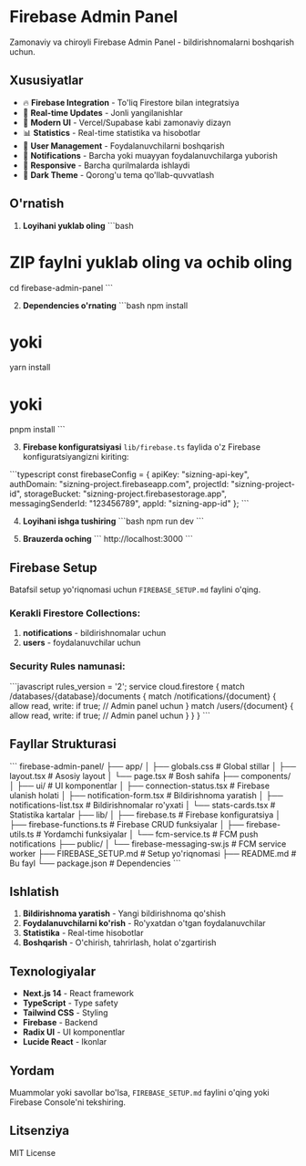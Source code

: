 # Firebase Admin Panel

Zamonaviy va chiroyli Firebase Admin Panel - bildirishnomalarni boshqarish uchun.

## Xususiyatlar

- 🔥 **Firebase Integration** - To'liq Firestore bilan integratsiya
- 📱 **Real-time Updates** - Jonli yangilanishlar
- 🎨 **Modern UI** - Vercel/Supabase kabi zamonaviy dizayn
- 📊 **Statistics** - Real-time statistika va hisobotlar
- 👥 **User Management** - Foydalanuvchilarni boshqarish
- 🔔 **Notifications** - Barcha yoki muayyan foydalanuvchilarga yuborish
- 📱 **Responsive** - Barcha qurilmalarda ishlaydi
- 🌙 **Dark Theme** - Qorong'u tema qo'llab-quvvatlash

## O'rnatish

1. **Loyihani yuklab oling**
\`\`\`bash
# ZIP faylni yuklab oling va ochib oling
cd firebase-admin-panel
\`\`\`

2. **Dependencies o'rnating**
\`\`\`bash
npm install
# yoki
yarn install
# yoki
pnpm install
\`\`\`

3. **Firebase konfiguratsiyasi**
`lib/firebase.ts` faylida o'z Firebase konfiguratsiyangizni kiriting:

\`\`\`typescript
const firebaseConfig = {
  apiKey: "sizning-api-key",
  authDomain: "sizning-project.firebaseapp.com",
  projectId: "sizning-project-id",
  storageBucket: "sizning-project.firebasestorage.app",
  messagingSenderId: "123456789",
  appId: "sizning-app-id"
};
\`\`\`

4. **Loyihani ishga tushiring**
\`\`\`bash
npm run dev
\`\`\`

5. **Brauzerda oching**
\`\`\`
http://localhost:3000
\`\`\`

## Firebase Setup

Batafsil setup yo'riqnomasi uchun `FIREBASE_SETUP.md` faylini o'qing.

### Kerakli Firestore Collections:

1. **notifications** - bildirishnomalar uchun
2. **users** - foydalanuvchilar uchun

### Security Rules namunasi:

\`\`\`javascript
rules_version = '2';
service cloud.firestore {
  match /databases/{database}/documents {
    match /notifications/{document} {
      allow read, write: if true; // Admin panel uchun
    }
    match /users/{document} {
      allow read, write: if true; // Admin panel uchun
    }
  }
}
\`\`\`

## Fayllar Strukturasi

\`\`\`
firebase-admin-panel/
├── app/
│   ├── globals.css          # Global stillar
│   ├── layout.tsx           # Asosiy layout
│   └── page.tsx             # Bosh sahifa
├── components/
│   ├── ui/                  # UI komponentlar
│   ├── connection-status.tsx # Firebase ulanish holati
│   ├── notification-form.tsx # Bildirishnoma yaratish
│   ├── notifications-list.tsx # Bildirishnomalar ro'yxati
│   └── stats-cards.tsx      # Statistika kartalar
├── lib/
│   ├── firebase.ts          # Firebase konfiguratsiya
│   ├── firebase-functions.ts # Firebase CRUD funksiyalar
│   ├── firebase-utils.ts    # Yordamchi funksiyalar
│   └── fcm-service.ts       # FCM push notifications
├── public/
│   └── firebase-messaging-sw.js # FCM service worker
├── FIREBASE_SETUP.md        # Setup yo'riqnomasi
├── README.md               # Bu fayl
└── package.json            # Dependencies
\`\`\`

## Ishlatish

1. **Bildirishnoma yaratish** - Yangi bildirishnoma qo'shish
2. **Foydalanuvchilarni ko'rish** - Ro'yxatdan o'tgan foydalanuvchilar
3. **Statistika** - Real-time hisobotlar
4. **Boshqarish** - O'chirish, tahrirlash, holat o'zgartirish

## Texnologiyalar

- **Next.js 14** - React framework
- **TypeScript** - Type safety
- **Tailwind CSS** - Styling
- **Firebase** - Backend
- **Radix UI** - UI komponentlar
- **Lucide React** - Ikonlar

## Yordam

Muammolar yoki savollar bo'lsa, `FIREBASE_SETUP.md` faylini o'qing yoki Firebase Console'ni tekshiring.

## Litsenziya

MIT License
